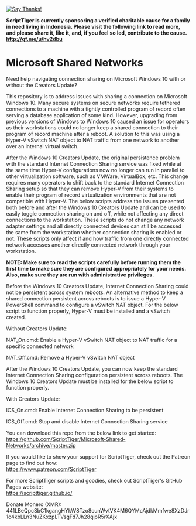 [![Say Thanks!](https://img.shields.io/badge/Say%20Thanks-!-1EAEDB.svg)](https://saythanks.io/to/ScriptTiger)

**ScriptTiger is currently sponsoring a verified charitable cause for a family in need living in Indonesia. Please visit the following link to read more, and please share it, like it, and, if you feel so led, contribute to the cause.
http://gf.me/u/hv2dbu**

# Microsoft Shared Networks
Need help navigating connection sharing on Microsoft Windows 10 with or without the Creators Update?

This repository is to address issues with sharing a connection on Microsoft Windows 10. Many secure systems on secure networks require tethered connections to a machine with a tightly controlled program of record often serving a database application of some kind. However, upgrading from previous versions of Windows to Windows 10 caused an issue for operators as their workstations could no longer keep a shared connection to their program of record machine after a reboot. A solution to this was using a Hyper-V vSwitch NAT object to NAT traffic from one network to another over an internal virtual switch.

After the Windows 10 Creators Update, the original persistence problem with the standard Internet Connection Sharing service was fixed while at the same time Hyper-V configurations now no longer can run in parallel to other virtualization software, such as VMWare, VirtualBox, etc. This change requires many operators to shift back to the standard Internet Connection Sharing setup so that they can remove Hyper-V from their systems to enable their program of record virtualization environments that are not compatible with Hyper-V. The below scripts address the issues presented both before and after the Windows 10 Creators Update and can be used to easily toggle connection sharing on and off, while not affecting any direct connections to the workstation. These scripts do not change any network adapter settings and all directly connected devices can still be accessed the same from the workstation whether connection sharing is enabled or not. These scripts only affect if and how traffic from one directly connected network accesses another directly connected network through your workstation.

**NOTE: Make sure to read the scripts carefully before running them the first time to make sure they are configured appropriately for your needs. Also, make sure they are run with administrative privileges.**

Before the Windows 10 Creators Update, Internet Connection Sharing could not be persistent across system reboots. An alternative method to keep a shared connection persistent across reboots is to issue a Hyper-V PowerShell command to configure a vSwitch NAT object. For the below script to function properly, Hyper-V must be installed and a vSwitch created.

Without Creators Update:

NAT_On.cmd: Enable a Hyper-V vSwitch NAT object to NAT traffic for a specific connected network

NAT_Off.cmd: Remove a Hyper-V vSwitch NAT object

After the Windows 10 Creators Update, you can now keep the standard Internet Connection Sharing configuration persistent across reboots. The Windows 10 Creators Update must be installed for the below script to function properly.

With Creators Update:

ICS_On.cmd: Enable Internet Connection Sharing to be persistent

ICS_Off.cmd: Stop and disable Internet Connection Sharing service

You can download this repo from the below link to get started:  
https://github.com/ScriptTiger/Microsoft-Shared-Networks/archive/master.zip

If you would like to show your support for ScriptTiger, check out the Patreon page to find out how:  
https://www.patreon.com/ScriptTiger

For more ScriptTiger scripts and goodies, check out ScriptTiger's GitHub Pages website:  
https://scripttiger.github.io/

Donate Monero (XMR): 441LBeQpcSbC1kgangHYkW8Tzo8cunWvtVK4M6QYMcAjdkMmfwe8XzDJr1c4kbLLn3NuZKxzpLTVsgFd7Jh28qipR5rXAjx
